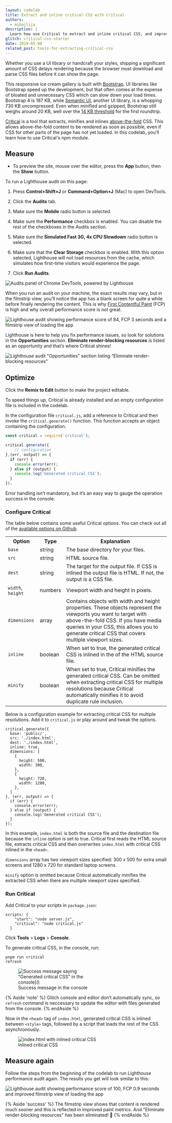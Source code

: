 ```yaml
---
layout: codelab
title: Extract and inline critical CSS with Critical
authors:
  - mihajlija
description: |
  Learn how use Critical to extract and inline critical CSS, and improve render times.
glitch: critical-css-starter
date: 2019-05-08
related_post: tools-for-extracting-critical-css
---
```


Whether you use a UI library or handcraft your styles, shipping a significant amount of CSS delays rendering because the browser must download and parse CSS files before it can show the page.

This responsive ice cream gallery is built with [Bootstrap](https://getbootstrap.com/). UI libraries like Bootstrap speed up the development, but that often comes at the expense of bloated and unnecessary CSS which can slow down your load times. Bootstrap 4 is 187 KB, while [Semantic UI](https://semantic-ui.com/), another UI library, is a whopping 730 KB uncompressed. Even when minified and gzipped, Bootstrap still weighs around 20 KB, well over the [14 KB threshold](/tools-for-extracting-critical-css/#14KB) for the first roundtrip. 

[Critical](https://github.com/addyosmani/critical) is a tool that extracts, minifies and inlines [above-the-fold](/tools-for-extracting-critical-css) CSS. This allows above-the-fold content to be rendered as soon as possible, even if CSS for other parts of the page has not yet loaded. In this codelab, you’ll learn how to use Critical's npm module. 

## Measure

- To preview the site, mouse over the editor, press the **App** button, then the
  **Show** button.

To run a Lighthouse audit on this page:

1. Press **Control+Shift+J** or **Command+Option+J** (Mac) to open DevTools.

2. Click the **Audits** tab. 

3. Make sure the **Mobile** radio button is selected. 

4. Make sure the **Performance** checkbox is enabled. You can disable the rest of the checkboxes in the Audits section.

5. Make sure the **Simulated Fast 3G, 4x CPU Slowdown** radio button is selected. 

6. Make sure that the **Clear Storage** checkbox is enabled. With this option selected, Lighthouse will not load resources from the cache, which simulates how first-time visitors would experience the page.

7. Click **Run Audits**. 

![Audits panel of Chrome DevTools, powered by Lighthouse](lighthouse-audits.png)

When you run an audit on your machine, the exact results may vary, but in the filmstrip view, you’ll notice the app has a blank screen for quite a while before finally rendering the content. This is why [First Contentful Paint](https://web.dev/first-contentful-paint/) (FCP) is high and why overall performance score is not great.

<img src="lighthouse-audit-before.png" alt='Lighthouse audit showing performance score of 84, FCP 3 seconds and a filmstrip view of loading the app' class="w-screenshot">

Lighthouse is here to help you fix performance issues, so look for solutions in the **Opportunities** section. **Eliminate render-blocking resources** is listed as an opportunity and that’s where Critical shines!


<img src="eliminate-render-blocking-resources.png" alt='Lighthouse audit "Opportunities" section listing “Eliminate render-blocking resources”' class="w-screenshot">

## Optimize

Click the **Remix to Edit** button to make the project editable.

To speed things up, Critical is already installed and an empty configuration file is included in the codelab.

In the configuration file `critical.js`, add a reference to Critical and then invoke the `critical.generate()` function. This function accepts an object containing the configuration.

```js
const critical = require('critical');

critical.generate({
	// configuration
},(err, output) => {
  if (err) {
    console.error(err);
  } else if (output) {
    console.log('Generated critical CSS');
  }
});
```

Error handling isn’t mandatory, but it’s an easy way to gauge the operation success in the console.

### Configure Critical

The table below contains some useful Critical options. You can check out all of the [available options on Github](https://github.com/addyosmani/critical#usage).

<table>
    <th>Option</th>
    <th>Type</th>
    <th>Explanation</th>
  <tr>
    <td><code>base</code></td>
    <td>string</td>
    <td>The base directory for your files.</td>
  </tr>
  <tr>
    <td><code>src</code></td>
    <td>string</td>
    <td>HTML source file.</td>
  </tr>
  <tr>
    <td><code>dest</code></td>
    <td>string</td>
    <td>The target for the output file. If CSS is inlined the output file is HTML. If not, the output is a CSS file.</td>
  </tr>
  <tr>
    <td><code>width</code>, <code>height</code></td>
    <td>numbers</td>
    <td>Viewport width and height in pixels.</td>
  </tr>
  <tr>
    <td><code>dimensions</code></td>
    <td>array</td>
    <td>Contains objects with width and height properties. These objects represent the viewports you want to target with above-the-fold CSS. If you have media queries in your CSS, this allows you to generate critical CSS that covers multiple viewport sizes.</td>
  </tr>
  <tr>
    <td><code>inline</code></td>
    <td>boolean</td>
    <td>When set to true, the generated critical CSS is inlined in the <head> of the HTML source file.</td>
  </tr>
  <tr>
    <td><code>minify</code></td>
    <td>boolean</td>
    <td>When set to true, Critical minifies the generated critical CSS. Can be omitted when extracting critical CSS for multiple resolutions because Critical automatically minifies it to avoid duplicate rule inclusion.</td>
  </tr>
</table>


Below is a configuration example for extracting critical CSS for multiple resolutions. Add it to `critical.js` or play around and tweak the options.

```js/1-14/
critical.generate({
  base: 'public/',
  src: './index.html',
  dest: './index.html',
  inline: true,
  dimensions: [
    {
      height: 500,
      width: 300,
    },
    {
      height: 720,
      width: 1280,
    },
  ]
}, (err, output) => {
  if (err) {
    console.error(err);
  } else if (output) {
    console.log('Generated critical CSS');
  }
});
```

In this example, `index.html` is both the source file and the destination file because the `inline` option is set to true. Critical first reads the HTML source file, extracts critical CSS and then overwrites `index.html` with critical CSS inlined in the `<head>`. 

`dimensions` array has two viewport sizes specified: 300 x 500 for extra small screens and 1280 x 720 for standard laptop screens.

`minify` option is omitted because Critical automatically minifies the extracted CSS when there are multiple viewport sizes specified.

### Run Critical

Add Critical to your scripts in `package.json`:

```js/2-2/
scripts: {
    "start": "node server.js",
    "critical": "node critical.js"
  }
```

Click **Tools** > **Logs** > **Console**.

To generate critical CSS, in the console, run:

```
pnpm run critical
refresh
```

<figure class="w-figure">
  <img src="console-success.png" alt='Success message saying "Generated critical CSS" in the console]()' style="max-width: 243px">
  <figcaption class="w-figcaption">Success message in the console</figcaption>
</figure>

{% Aside 'note' %}
Glitch console and editor don’t automatically sync, so `refresh` command is neccessary to update the editor with files generated from the console.
{% endAside %}

Now in the `<head>` tag of `index.html`, generated critical CSS is inlined between `<style>` tags, followed by a script that loads the rest of the CSS asynchronously. 

<figure class="w-figure">
  <img src="inline-critical-css.png" alt="index.html with inlined critical CSS" class="w-screenshot">
  <figcaption class="w-figcaption">Inlined critical CSS</figcaption>
</figure>

## Measure again

Follow the steps from the beginning of the codelab to run Lighthouse performance audit again. The results you get will look similar to this:

 <img src="lighthouse-audit-after.png" alt='Lighthouse audit showing performance score of 100, FCP 0.9 seconds and improved filmstrip view of loading the app' class="w-screenshot">

{% Aside 'success' %}
The filmstrip view shows that content is rendered much sooner and this is reflected in improved paint metrics. And "Eliminate render-blocking resources" has been eliminated! 🎉
{% endAside %}

